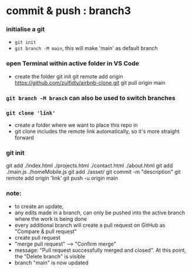 # commit & push : branch3

### initialise a git
- ```git init```
- ```git branch -M main```, this will make 'main' as default branch


### open Terminal within active folder in VS Code
- create the folder
git init
git remote add origin https://github.com/zulfidly/airbnb-clone.git
git pull origin main

### ```git branch -M branch``` can also be used to switch branches
### 

### ```git clone 'link'```
- create a folder where we want to place this repo in
- git clone includes the remote link automatically, so it's more straight forward

### git init
git add ./index.html ./projects.html ./contact.html ./about.html
git add ./main.js ./homeMobile.js
git add ./asset/
git commit -m "description"
git remote add origin 'link'
git push -u origin main

### note:
- to create an update, 
- any edits made in a branch, can only be pushed into the active branch where the work is being done
- every additional branch will create a pull request on GitHub as "Compare & pull request"
- create pull request
- "merge pull request" --> "Confirm merge"
- message: "Pull request successfully merged and closed". At this point, the "Delete branch" is visible
- branch "main" is now updated